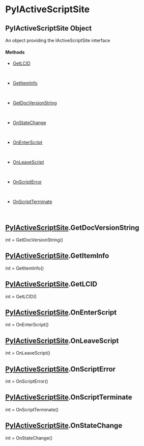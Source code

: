 # PyIActiveScriptSite


## PyIActiveScriptSite Object

An object providing the IActiveScriptSite interface

#### Methods

  - [GetLCID](PyIActiveScriptSite.md#pyiactivescriptsitegetlcid)

    &nbsp;

  - [GetItemInfo](PyIActiveScriptSite.md#pyiactivescriptsitegetiteminfo)

    &nbsp;

  - [GetDocVersionString](PyIActiveScriptSite.md#pyiactivescriptsitegetdocversionstring)

    &nbsp;

  - [OnStateChange](PyIActiveScriptSite.md#pyiactivescriptsiteonstatechange)

    &nbsp;

  - [OnEnterScript](PyIActiveScriptSite.md#pyiactivescriptsiteonenterscript)

    &nbsp;

  - [OnLeaveScript](PyIActiveScriptSite.md#pyiactivescriptsiteonleavescript)

    &nbsp;

  - [OnScriptError](PyIActiveScriptSite.md#pyiactivescriptsiteonscripterror)

    &nbsp;

  - [OnScriptTerminate](PyIActiveScriptSite.md#pyiactivescriptsiteonscriptterminate)

    &nbsp;


## [PyIActiveScriptSite](PyIActiveScriptSite.md#pyiactivescriptsite)\.GetDocVersionString

int = GetDocVersionString\(\)



## [PyIActiveScriptSite](PyIActiveScriptSite.md#pyiactivescriptsite)\.GetItemInfo

int = GetItemInfo\(\)



## [PyIActiveScriptSite](PyIActiveScriptSite.md#pyiactivescriptsite)\.GetLCID

int = GetLCID\(\)



## [PyIActiveScriptSite](PyIActiveScriptSite.md#pyiactivescriptsite)\.OnEnterScript

int = OnEnterScript\(\)



## [PyIActiveScriptSite](PyIActiveScriptSite.md#pyiactivescriptsite)\.OnLeaveScript

int = OnLeaveScript\(\)



## [PyIActiveScriptSite](PyIActiveScriptSite.md#pyiactivescriptsite)\.OnScriptError

int = OnScriptError\(\)



## [PyIActiveScriptSite](PyIActiveScriptSite.md#pyiactivescriptsite)\.OnScriptTerminate

int = OnScriptTerminate\(\)



## [PyIActiveScriptSite](PyIActiveScriptSite.md#pyiactivescriptsite)\.OnStateChange

int = OnStateChange\(\)
